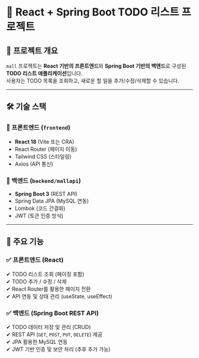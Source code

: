# 📝 React + Spring Boot TODO 리스트 프로젝트

## 📌 프로젝트 개요
`mall` 프로젝트는 **React 기반의 프론트엔드**와 **Spring Boot 기반의 백엔드**로 구성된 **TODO 리스트 애플리케이션**입니다.  
사용자는 TODO 목록을 조회하고, 새로운 할 일을 추가/수정/삭제할 수 있습니다.

---

## 🛠️ 기술 스택
### 📌 프론트엔드 (`frontend`)
- **React 18** (Vite 또는 CRA)
- React Router (페이지 이동)
- Tailwind CSS (스타일링)
- Axios (API 통신)

### 📌 백엔드 (`backend/mallapi`)
- **Spring Boot 3** (REST API)
- Spring Data JPA (MySQL 연동)
- Lombok (코드 간결화)
- JWT (토큰 인증 방식)

---

## 🚀 주요 기능
### ✅ 프론트엔드 (React)
✔ TODO 리스트 조회 (페이징 포함)  
✔ TODO 추가 / 수정 / 삭제  
✔ React Router를 활용한 페이지 전환  
✔ API 연동 및 상태 관리 (useState, useEffect)

### ✅ 백엔드 (Spring Boot REST API)
✔ TODO 데이터 저장 및 관리 (CRUD)  
✔ REST API (`GET`, `POST`, `PUT`, `DELETE`) 제공  
✔ JPA 활용한 MySQL 연동  
✔ JWT 기반 인증 및 보안 처리 (추후 추가 가능)

